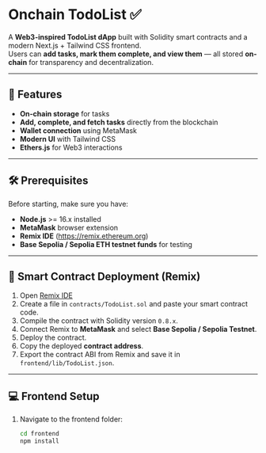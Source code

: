 # Onchain TodoList ✅

A **Web3-inspired TodoList dApp** built with Solidity smart contracts and a modern Next.js + Tailwind CSS frontend.  
Users can **add tasks, mark them complete, and view them** — all stored **on-chain** for transparency and decentralization.

---

## 🚀 Features

- **On-chain storage** for tasks  
- **Add, complete, and fetch tasks** directly from the blockchain  
- **Wallet connection** using MetaMask  
- **Modern UI** with Tailwind CSS  
- **Ethers.js** for Web3 interactions  

---

## 🛠️ Prerequisites

Before starting, make sure you have:

- **Node.js** >= 16.x installed  
- **MetaMask** browser extension  
- **Remix IDE** (https://remix.ethereum.org)  
- **Base Sepolia / Sepolia ETH testnet funds** for testing  

---

## 📜 Smart Contract Deployment (Remix)

1. Open [Remix IDE](https://remix.ethereum.org)  
2. Create a file in `contracts/TodoList.sol` and paste your smart contract code.  
3. Compile the contract with Solidity version `0.8.x`.  
4. Connect Remix to **MetaMask** and select **Base Sepolia / Sepolia Testnet**.  
5. Deploy the contract.  
6. Copy the deployed **contract address**.  
7. Export the contract ABI from Remix and save it in `frontend/lib/TodoList.json`.  

---

## 💻 Frontend Setup

1. Navigate to the frontend folder:
   ```sh
   cd frontend
   npm install
